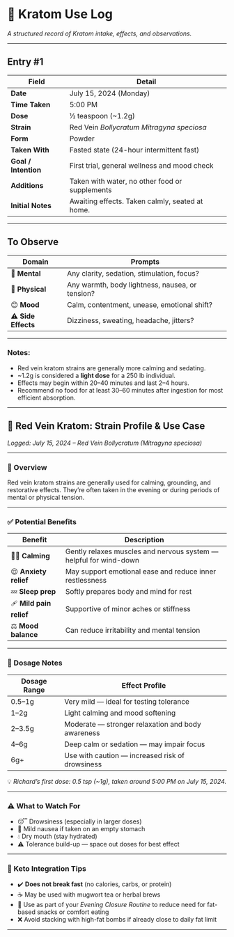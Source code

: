 # 🌿 Kratom Use Log  
*A structured record of Kratom intake, effects, and observations.*

---

## Entry #1

| Field               | Detail                                                   |
|--------------------|----------------------------------------------------------|
| **Date**           | July 15, 2024 (Monday)  
| **Time Taken**     | 5:00 PM  
| **Dose**           | ½ teaspoon (~1.2g)  
| **Strain**         | Red Vein *Bollycratum Mitragyna speciosa*  
| **Form**           | Powder  
| **Taken With**     | Fasted state (24-hour intermittent fast)  
| **Goal / Intention** | First trial, general wellness and mood check  
| **Additions**      | Taken with water, no other food or supplements  
| **Initial Notes**  | Awaiting effects. Taken calmly, seated at home.  

---

## To Observe

| Domain         | Prompts                                              |
|----------------|-------------------------------------------------------|
| 🧠 **Mental**      | Any clarity, sedation, stimulation, focus?  
| 💪 **Physical**    | Any warmth, body lightness, nausea, or tension?  
| 😊 **Mood**        | Calm, contentment, unease, emotional shift?  
| ⚠️ **Side Effects** | Dizziness, sweating, headache, jitters?

---

### Notes:
- Red vein kratom strains are generally more calming and sedating.  
- ~1.2g is considered a **light dose** for a 250 lb individual.  
- Effects may begin within 20–40 minutes and last 2–4 hours.  
- Recommend no food for at least 30–60 minutes after ingestion for most efficient absorption.

---
## 🌿 Red Vein Kratom: Strain Profile & Use Case  
*Logged: July 15, 2024 – Red Vein Bollycratum (Mitragyna speciosa)*

---

### 🔬 Overview  
Red vein kratom strains are generally used for calming, grounding, and restorative effects. They’re often taken in the evening or during periods of mental or physical tension.

---

### ✅ Potential Benefits  
| Benefit              | Description                                                                 |
|----------------------|------------------------------------------------------------------------------|
| 🧘‍♂️ **Calming**            | Gently relaxes muscles and nervous system — helpful for wind-down  
| 😌 **Anxiety relief**      | May support emotional ease and reduce inner restlessness  
| 💤 **Sleep prep**           | Softly prepares body and mind for rest  
| 🩹 **Mild pain relief**     | Supportive of minor aches or stiffness  
| ⚖️ **Mood balance**        | Can reduce irritability and mental tension  

---

### 🧠 Dosage Notes  

| Dosage Range   | Effect Profile                          |
|----------------|------------------------------------------|
| 0.5–1g         | Very mild — ideal for testing tolerance  
| 1–2g           | Light calming and mood softening  
| 2–3.5g         | Moderate — stronger relaxation and body awareness  
| 4–6g           | Deep calm or sedation — may impair focus  
| 6g+            | Use with caution — increased risk of drowsiness  

💡 *Richard’s first dose: 0.5 tsp (~1g), taken around 5:00 PM on July 15, 2024.*

---

### ⚠️ What to Watch For  
- 😴 Drowsiness (especially in larger doses)  
- 🤢 Mild nausea if taken on an empty stomach  
- 💧 Dry mouth (stay hydrated)  
- ⚠️ Tolerance build-up — space out doses for best effect  

---

### 🔄 Keto Integration Tips  
- ✔️ **Does not break fast** (no calories, carbs, or protein)  
- ☕ May be used with mugwort tea or herbal brews  
- 🧠 Use as part of your *Evening Closure Routine* to reduce need for fat-based snacks or comfort eating  
- ❌ Avoid stacking with high-fat bombs if already close to daily fat limit  

---
